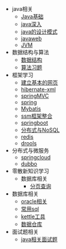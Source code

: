 * java相关
  * [Java基础](./document/java/guide.md)  
  * [java深入](./document/java/javaMore.md)
  * [java的设计模式](./document/java/javaDesign.md)
  * [javaweb](./document/java/javaweb.md)
  * [JVM](./document/java/JVM.md)
* 数据结构与算法
  * [数据结构](./document/dataStructure/dataStructure.md)
  * [算法习题](./document/dataStructure/arithmetic.md)
* 框架学习
  * [建立基本的网页](./document/idea/web.md)
  * [hibernate-xml](./document/framework/hibernate-xml.md)  
  * [springMVC](./document/framework/springMVC.md)
  * [spring](./document/framework/spring.md)
  * [Mybatis](./document/framework/Mybatis.md)
  * [ssm框架整合](./document/framework/ssm.md)
  * [springboot](./document/framework/springboot.md)
  * [分布式与NoSQL](./document/framework/NoSql/nosqlother.md)
  * [redis](./document/framework/NoSql/redis.md)
  * [drools](./document/framework/drools/drools.md)
* 分布式与微服务
  * [springcloud](./document/framework/springcloud/springcloud.md)
  * [dubbo](./document/framework/dubbo/dubbo.md)
* 零散新知识学习
  * 数据库相关
    * [分页查询](./document/develop-tech/datebase/paging_query.md)
* 数据库相关
  * [oracle相关](./document/sql/oracle/sql_ofen.md)
  * [常用sql](./document/sql/sql_language/sql_ofen.md)
  * [kettle工具](./document/sql/other/kettle.md)
  * [数据仓库](./document/sql/other/DB_Info.md)
* 面试题相关
  * [java相关面试题](./document/face/java/interview.md)

